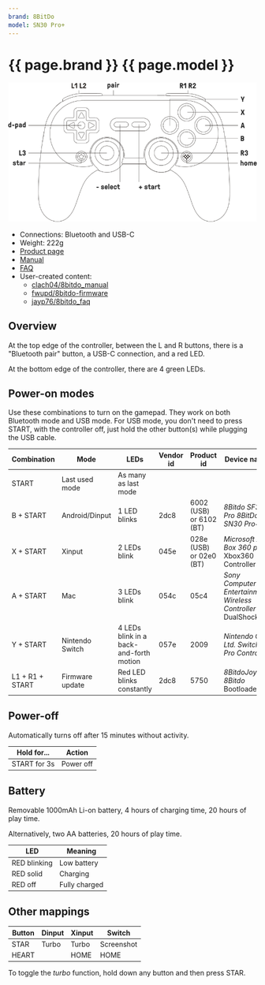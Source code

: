 ```yaml
---
brand: 8BitDo
model: SN30 Pro+
---
```


# {{ page.brand }} {{ page.model }}

<img class="drawing" src="8BitDo_SN30_Pro_Plus.svg" alt="Drawing of the {{ page.brand }} {{ page.model }} gamepad, showing all buttons.">

* Connections: Bluetooth and USB-C
* Weight: 222g
* [Product page](https://www.8bitdo.com/sn30-pro-plus/)
* [Manual](https://download.8bitdo.com/Manual/Controller/SN30-Pro+/SN30_Pro+_Manual.pdf)
* [FAQ](https://support.8bitdo.com/faq/sn30-pro-plus.html)
* User-created content:
    * [clach04/8bitdo_manual](https://github.com/clach04/8bitdo_manual/)
    * [fwupd/8bitdo-firmware](https://github.com/fwupd/8bitdo-firmware)
    * [jayp76/8bitdo_faq](https://github.com/jayp76/8bitdo_faq/wiki)

## Overview

At the top edge of the controller, between the L and R buttons, there is a "Bluetooth pair" button, a USB-C connection, and a red LED.

At the bottom edge of the controller, there are 4 green LEDs.

## Power-on modes

Use these combinations to turn on the gamepad. They work on both Bluetooth mode and USB mode. For USB mode, you don't need to press START, with the controller off, just hold the other button(s) while plugging the USB cable.

Combination     | Mode            | LEDs                         | Vendor id | Product id | Device name                                                     |
--------------- | --------------- | --------------------------------------- | ---- | ---- | --------------------------------------------------------------- |
START           | Last used mode  | As many as last mode                    |      |      |                                                                 |
B + START       | Android/Dinput  | 1 LED blinks                            | 2dc8 | 6002 (USB) or 6102 (BT) | *8Bitdo SF30 Pro   8BitDo SN30 Pro+*         |
X + START       | Xinput          | 2 LEDs blink                            | 045e | 028e (USB) or 02e0 (BT) | *Microsoft X-Box 360 pad* Xbox360 Controller |
A + START       | Mac             | 3 LEDs blink                            | 054c | 05c4 | *Sony Computer Entertainment Wireless Controller* DualShock 4   |
Y + START       | Nintendo Switch | 4 LEDs blink in a back-and-forth motion | 057e | 2009 | *Nintendo Co., Ltd. Switch Pro Controller*                      |
L1 + R1 + START | Firmware update | Red LED blinks constantly               | 2dc8 | 5750 | *8BitdoJoy 8Bitdo* Bootloader                                   |

## Power-off

Automatically turns off after 15 minutes without activity.

Hold for...  | Action
------------ | ------
START for 3s | Power off

## Battery

Removable 1000mAh Li-on battery, 4 hours of charging time, 20 hours of play time.

Alternatively, two AA batteries, 20 hours of play time.

LED          | Meaning
------------ | -------
RED blinking | Low battery
RED solid    | Charging
RED off      | Fully charged

## Other mappings

Button | Dinput | Xinput | Switch
------ | ------ | ------ | ------
STAR   | Turbo  | Turbo  | Screenshot
HEART  |        | HOME   | HOME

To toggle the *turbo* function, hold down any button and then press STAR.
